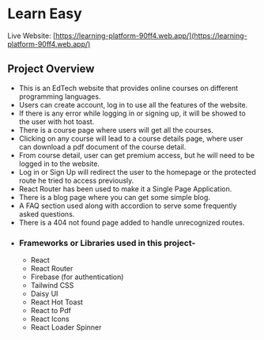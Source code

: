 # Learn Easy

Live Website: [https://learning-platform-90ff4.web.app/](https://learning-platform-90ff4.web.app/)

## Project Overview

- This is an EdTech website that provides online courses on different programming languages.
- Users can create account, log in to use all the features of the website.
- If there is any error while logging in or signing up, it will be showed to the user with hot toast.
- There is a course page where users will get all the courses.
- Clicking on any course will lead to a course details page, where user can download a pdf document of the course detail.
- From course detail, user can get premium access, but he will need to be logged in to the website.
- Log in or Sign Up will redirect the user to the homepage or the protected route he tried to access previously.
- React Router has been used to make it a Single Page Application.
- There is a blog page where you can get some simple blog.
- A FAQ section used along with accordion to serve some frequently asked questions.
- There is a 404 not found page added to handle unrecognized routes.
- ### Frameworks or Libraries used in this project-
  - React
  - React Router
  - Firebase (for authentication)
  - Tailwind CSS
  - Daisy UI
  - React Hot Toast
  - React to Pdf
  - React Icons
  - React Loader Spinner
